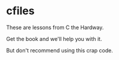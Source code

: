 # cfiles

These are lessons from C the Hardway.

Get the book and we'll help you with it.

But don't recommend using this crap code.

